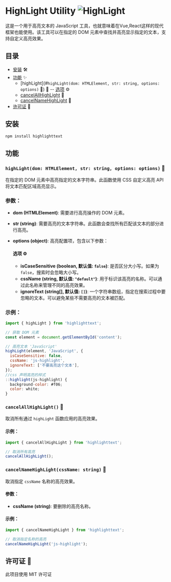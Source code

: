 # HighLight Utility ![HighLight](https://img.shields.io/badge/HighLight-Utility-blue)

这是一个用于高亮文本的 JavaScript 工具，也就意味着在Vue,React这样的现代框架也能使用。该工具可以在指定的 DOM 元素中查找并高亮显示指定的文本，支持自定义高亮效果。

## 目录

- [安装](#安装) 🛠️
- [功能](#功能) ✨
  - [highLight](#`highLight(dom: HTMLElement, str: string, options: options)` 📌) 📌
  -- [选项](#选项) ⚙️
  - [cancelAllHighLight](#cancelallhighlight) 📌
  - [cancelNameHighLight](#cancelnamehighlight) 📌
- [许可证](#许可证) 📜

## 安装

```js
npm install highlighttext
```

## 功能 

### `highLight(dom: HTMLElement, str: string, options: options)` 📌

在指定的 DOM 元素中高亮指定的文本字符串。此函数使用 CSS 自定义高亮 API 将文本匹配区域高亮显示。

### 参数：

- **dom (HTMLElement)**: 需要进行高亮操作的 DOM 元素。
- **str (string)**: 需要高亮的文本字符串。此函数会查找所有匹配该文本的部分进行高亮。
- **options (object)**: 高亮配置项，包含以下参数：

  #### 选项 ⚙️

  - **isCaseSensitive (boolean, 默认值: `false`)**: 是否区分大小写。如果为 `false`，搜索时会忽略大小写。
  - **cssName (string, 默认值: `"default"`)**: 用于标识该高亮的名称。可以通过此名称来管理不同的高亮效果。
  - **ignoreText (string[], 默认值: `[]`)**: 一个字符串数组，指定在搜索过程中要忽略的文本。可以避免某些不需要高亮的文本被匹配。

### 示例：

```javascript
import { highLight } from 'highlighttext';

// 获取 DOM 元素
const element = document.getElementById('content');

// 高亮文本 'JavaScript'
highLight(element, 'JavaScript', {
  isCaseSensitive: false,
  cssName: 'js-highlight',
  ignoreText: ['不要高亮这个文本'],
});
//css 声明高亮的样式
::highlight(js-highlight) {
  background-color: #f06;
  color: white;
}
```

### `cancelAllHighLight()` 📌
取消所有通过 `highLight` 函数应用的高亮效果。

#### 示例：
```javascript
import { cancelAllHighLight } from 'highlighttext';

// 取消所有高亮
cancelAllHighLight();
```

### `cancelNameHighLight(cssName: string)` 📌
取消指定 `cssName` 名称的高亮效果。

#### 参数：
- **cssName (string)**: 要删除的高亮名称。

#### 示例：
```javascript
import { cancelNameHighLight } from 'highlighttext';

// 取消指定名称的高亮
cancelNameHighLight('js-highlight');
```
## 许可证 📜
此项目使用 MIT 许可证 

